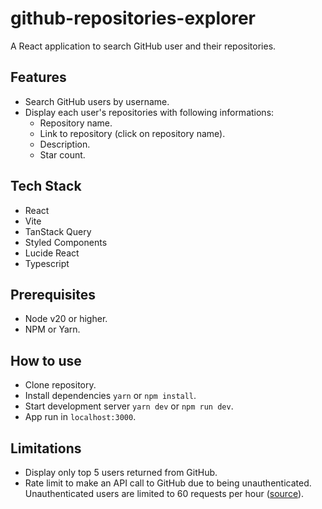 # github-repositories-explorer

A React application to search GitHub user and their repositories.

## Features
- Search GitHub users by username.
- Display each user's repositories with following informations:
  - Repository name.
  - Link to repository (click on repository name).
  - Description.
  - Star count.

## Tech Stack
- React
- Vite
- TanStack Query
- Styled Components
- Lucide React
- Typescript

## Prerequisites
- Node v20 or higher.
- NPM or Yarn.

## How to use
- Clone repository.
- Install dependencies `yarn` or `npm install`.
- Start development server `yarn dev` or `npm run dev`.
- App run in `localhost:3000`.

## Limitations
- Display only top 5 users returned from GitHub.
- Rate limit to make an API call to GitHub due to being unauthenticated. Unauthenticated users are limited to 60 requests per hour ([source](https://docs.github.com/en/rest/using-the-rest-api/rate-limits-for-the-rest-api?apiVersion=2022-11-28#primary-rate-limit-for-unauthenticated-users)).
